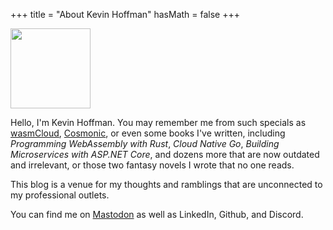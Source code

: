 +++
title = "About Kevin Hoffman"
hasMath = false 
+++

<img src="/images/penfold_panic.jpeg" height="128">

Hello, I'm Kevin Hoffman. You may remember me from such specials as [wasmCloud](https://wasmcloud.dev), [Cosmonic](https://cosmonic.com), or even some books I've written, including _Programming WebAssembly with Rust_, _Cloud Native Go_, _Building Microservices with ASP.NET Core_, and dozens more that are now outdated and irrelevant, or those two fantasy novels I wrote that no one reads.

This blog is a venue for my thoughts and ramblings that are unconnected to my professional outlets.

You can find me on <a rel="me" href="https://mastodon.world/@autodidaddict">Mastodon</a> as well as LinkedIn, Github, and Discord.

